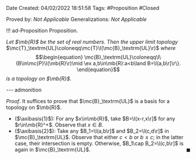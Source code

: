 <br />
<br />

Date Created: 04/02/2022 18:51:58
Tags: #Proposition #Closed 

Proved by: _Not Applicable_
Generalizations: _Not Applicable_

!!! ad-Proposition Proposition.

_Let $\mb{R}$ be the set of real numbers. Then the upper limit topology_ $\mc{T}_\textrm{UL}\coloneqq\mc{T}\l(\mc{B}_\textrm{UL}\r)$ _where_
$$\begin{equation}
    \mc{B}_\textrm{UL}\coloneqq\l\{B\in\mc{P}\l(\mb{R}\r)\mid \ex a,b\in\mb{R}:a<b\land B=\l(a,b\r]\r\}.
\end{equation}$$
_is a topology on $\mb{R}$._

--- admonition

_Proof_. It suffices to prove that $\mc{B}_\textrm{UL}$ is a basis for a topology on $\mb{R}$.
* ($\axibasis{1}$): For any $x\in\mb{R}$, take $B=\l(x-r,x\r]$ for any $r\in\mb{R}^+$. Observe that $x\in B$.
* ($\axibasis{2}$): Take any $B_1=\l(a,b\r]$ and $B_2=\l(c,d\r]$ in $\mc{B}_\textrm{UL}$. Observe that either $c<b$ or $b\leq c$; in the latter case, their intersection is empty. Otherwise, $B_1\cap B_2=\l(c,b\r]$ is again in $\mc{B}_\textrm{UL}$.<span style="float:right;">$\blacksquare$</span>
